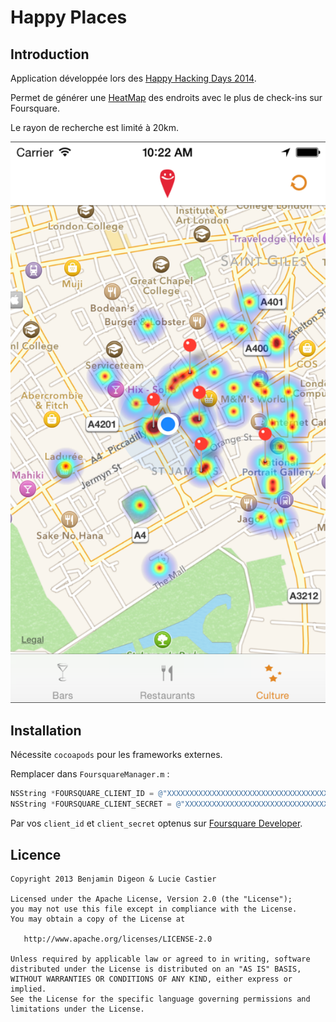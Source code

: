 # Happy Places

## Introduction

Application développée lors des [Happy Hacking Days 2014](http://www.happyhackingdays.com/).

Permet de générer une [HeatMap](http://en.wikipedia.org/wiki/Heat_map) des endroits avec le plus de check-ins sur Foursquare.

Le rayon de recherche est limité à 20km.

![Screenshot](screenshots/Screenshot.png)
## Installation

Nécessite `cocoapods` pour les frameworks externes.

Remplacer dans `FoursquareManager.m` :

```objective-c
NSString *FOURSQUARE_CLIENT_ID = @"XXXXXXXXXXXXXXXXXXXXXXXXXXXXXXXXXXXXXXXXXXXXXXXXXX";
NSString *FOURSQUARE_CLIENT_SECRET = @"XXXXXXXXXXXXXXXXXXXXXXXXXXXXXXXXXXXXXXXXXXXXXXXXXX";
```

Par vos `client_id` et `client_secret` optenus sur [Foursquare Developer](https://developer.foursquare.com/).

## Licence

```
Copyright 2013 Benjamin Digeon & Lucie Castier

Licensed under the Apache License, Version 2.0 (the "License");
you may not use this file except in compliance with the License.
You may obtain a copy of the License at

   http://www.apache.org/licenses/LICENSE-2.0

Unless required by applicable law or agreed to in writing, software
distributed under the License is distributed on an "AS IS" BASIS,
WITHOUT WARRANTIES OR CONDITIONS OF ANY KIND, either express or implied.
See the License for the specific language governing permissions and
limitations under the License.
```